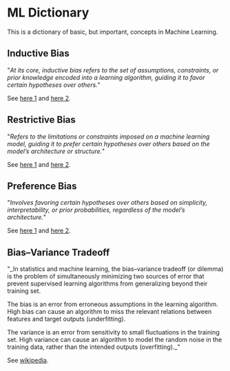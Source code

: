 # ML Dictionary
This is a dictionary of basic, but important, concepts in Machine Learning.

## Inductive Bias
"_At its core, inductive bias refers to the set of assumptions, constraints, or prior knowledge encoded into a learning algorithm, guiding it to favor certain hypotheses over others._"

See [here 1](https://medium.com/@sanjithkumar986/inductive-bias-in-machine-learning-f360ea678a15) and [here 2](https://medium.com/@sanjithkumar986/inductive-bias-in-deep-learning-1-17a7c3f35381#:~:text=These%20inductive%20biases%20make%20CNNs,tasks%20where%20different%20assumptions%20hold).

## Restrictive Bias
"_Refers to the limitations or constraints imposed on a machine learning model, guiding it to prefer certain hypotheses over others based on the model’s architecture or structure._"

See [here 1](https://medium.com/@sanjithkumar986/inductive-bias-in-machine-learning-f360ea678a15) and [here 2](https://medium.com/@sanjithkumar986/inductive-bias-in-deep-learning-1-17a7c3f35381#:~:text=These%20inductive%20biases%20make%20CNNs,tasks%20where%20different%20assumptions%20hold).

## Preference Bias
"_Involves favoring certain hypotheses over others based on simplicity, interpretability, or prior probabilities, regardless of the model’s architecture._"

See [here 1](https://medium.com/@sanjithkumar986/inductive-bias-in-machine-learning-f360ea678a15) and [here 2](https://medium.com/@sanjithkumar986/inductive-bias-in-deep-learning-1-17a7c3f35381#:~:text=These%20inductive%20biases%20make%20CNNs,tasks%20where%20different%20assumptions%20hold).

## Bias–Variance Tradeoff

"_In statistics and machine learning, the bias–variance tradeoff (or dilemma) is the problem of simultaneously minimizing two sources of error that prevent supervised learning algorithms from generalizing beyond their training set.

The bias is an error from erroneous assumptions in the learning algorithm. High bias can cause an algorithm to miss the relevant relations between features and target outputs (underfitting).

The variance is an error from sensitivity to small fluctuations in the training set. High variance can cause an algorithm to model the random noise in the training data, rather than the intended outputs (overfitting)._"

See [wikipedia](https://en.wikipedia.org/wiki/Bias%E2%80%93variance_tradeoff).
